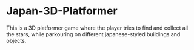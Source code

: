 # Japan-3D-Platformer
This is a 3D platformer game where the player tries to find and collect all the stars, while parkouring on different japanese-styled buildings and objects. 
